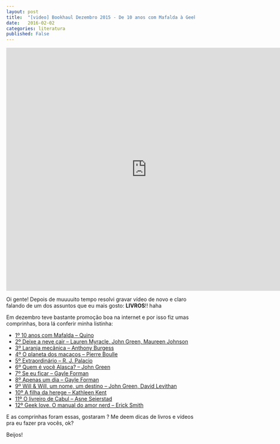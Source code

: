 ```yaml
---
layout: post
title:  "[video] Bookhaul Dezembro 2015 - De 10 anos com Mafalda à Geek Love"
date:   2016-02-02
categories: literatura
published: False
---
```


<iframe width="750" height="650" src="https://www.youtube.com/embed/C5qU-QcP1GA" frameborder="0" allowfullscreen></iframe>

Oi gente!
Depois de muuuuito tempo resolvi gravar vídeo de novo e claro falando de um dos assuntos que eu mais gosto: <strong>LIVROS</strong>!! haha

Em dezembro teve bastante promoção boa na internet e por isso fiz umas comprinhas, bora lá conferir minha listinha:

* [1º 10 anos com Mafalda – Quino](http://www.google.com)
* [2º Deixe a neve cair – Lauren Myracle, John Green, Maureen Johnson](http://www.google.com)
* [3º Laranja mecânica – Anthony Burgess](http://www.google.com)
* [4º O planeta dos macacos – Pierre Boulle](http://www.google.com)
* [5º Extraordinário – R. J. Palacio](http://www.google.com)
* [6º Quem é você Alasca? – John Green](http://www.google.com)
* [7º Se eu ficar – Gayle Forman](http://www.google.com)
* [8º Apenas um dia – Gayle Forman](http://www.google.com)
* [9º Will & Will, um nome, um destino – John Green, David Levithan](http://www.google.com)
* [10º A filha da herege – Kathleen Kent](http://www.google.com)
* [11º O livreiro de Cabul – Asne Seierstad](http://www.google.com)
* [12º Geek love. O manual do amor nerd – Erick Smith](http://www.google.com)

E as comprinhas foram essas, gostaram ? Me deem dicas de livros e vídeos pra eu fazer pra vocês, ok?

Beijos!